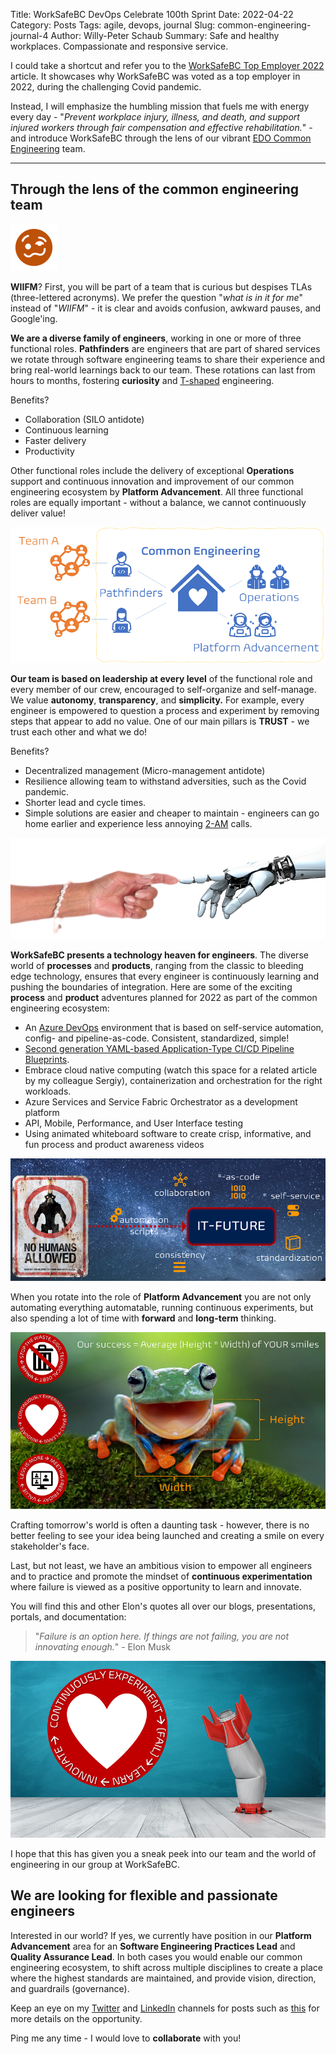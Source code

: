 Title: WorkSafeBC DevOps Celebrate 100th Sprint
Date: 2022-04-22
Category: Posts
Tags: agile, devops, journal
Slug: common-engineering-journal-4
Author: Willy-Peter Schaub
Summary: Safe and healthy workplaces. Compassionate and responsive service.

I could take a shortcut and refer you to the [WorkSafeBC Top Employer 2022](https://reviews.canadastop100.com/top-employer-worksafebc) article. It showcases why WorkSafeBC was voted as a top employer in 2022, during the challenging Covid pandemic.

Instead, I will emphasize the humbling mission that fuels me with energy every day - "_Prevent workplace injury, illness, and death, and support injured workers through fair compensation and effective rehabilitation._" - and introduce WorkSafeBC through the lens of our vibrant [EDO Common Engineering](/common-engineering-journal-2.html) team.

---

## Through the lens of the common engineering team

![Confused](../images/common-engineering-journal-4-3.png)

**WIIFM**? First, you will be part of a team that is curious but despises TLAs (three-lettered acronyms). We prefer the question "_what is in it for me_" instead of "_WIIFM_" - it is clear and avoids confusion, awkward pauses, and Google'ing.

**We are a diverse family of engineers**, working in one or more of three functional roles. **Pathfinders** are engineers that are part of shared services we rotate through software engineering teams to share their experience and bring real-world learnings back to our team. These rotations can last from hours to months, fostering **curiosity** and [T-shaped](https://medium.com/making-meetup/t-shaped-engineering-on-meetup-pro-1e0a38df7f5b) engineering. 

Benefits?

- Collaboration (SILO antidote)
- Continuous learning
- Faster delivery
- Productivity

Other functional roles include the delivery of exceptional **Operations** support and continuous innovation and improvement of our common engineering ecosystem by **Platform Advancement**. All three functional roles are equally important - 
without a balance, we cannot continuously deliver value!

![EDO Ce](../images/common-engineering-journal-4-0.png)

**Our team is based on leadership at every level** of the functional role and every member of our crew, encouraged to self-organize and self-manage. We value **autonomy**, **transparency**, and **simplicity.** For example, every engineer is empowered to question a process and experiment by removing steps that appear to add no value. One of our main pillars is **TRUST** - we trust each other and what we do!

Benefits?

- Decentralized management (Micro-management antidote)
- Resilience allowing team to withstand adversities, such as the Covid pandemic.
- Shorter lead and cycle times.
- Simple solutions are easier and cheaper to maintain - engineers can go home earlier and experience less annoying [2-AM](https://opensource.com/article/18/12/blueprint-team-devops-mindset) calls.

![Evolution](../images/common-engineering-journal-4-1.png)

**WorkSafeBC presents a technology heaven for engineers**. The diverse world of **processes** and **products**, ranging from the classic to bleeding edge technology, ensures that every engineer is continuously learning and pushing the boundaries of integration. Here are some of the exciting **process** and **product** adventures planned for 2022 as part of the common engineering ecosystem:

- An [Azure DevOps](https://azure.microsoft.com/en-ca/services/devops/) environment that is based on self-service automation, config- and pipeline-as-code. Consistent, standardized, simple!
- [Second generation YAML-based Application-Type CI/CD Pipeline Blueprints](./moving-hundreds-of-pipeline-snowflakes-part10.html).
- Embrace cloud native computing (watch this space for a related article by my colleague Sergiy), containerization and orchestration for the right workloads.
- Azure Services and Service Fabric Orchestrator as a development platform
- API, Mobile, Performance, and User Interface testing
- Using animated whiteboard software to create crisp, informative, and fun process and product awareness videos

![Bleeding Edge](../images/common-engineering-journal-4-2.png)

When you rotate into the role of **Platform Advancement** you are not only automating everything automatable, running continuous experiments, but also spending a lot of time with **forward** and **long-term** thinking. 

![Smile](../images/common-engineering-journal-4-5.png)

Crafting tomorrow's world is often a daunting task - however, there is no better feeling to see your idea being launched and creating a smile on every stakeholder's face. 

Last, but not least, we have an ambitious vision to empower all engineers and to practice and promote the mindset of **continuous experimentation** where failure is viewed as a positive opportunity to learn and innovate.

You will find this and other Elon's quotes all over our blogs, presentations, portals, and documentation:

> "_Failure is an option here. If things are not failing, you are not innovating enough._" - Elon Musk

![Failure](../images/common-engineering-journal-3-5.png)

I hope that this has given you a sneak peek into our team and the world of engineering in our group at WorkSafeBC.

## We are looking for flexible and passionate engineers

Interested in our world? If yes, we currently have position in our **Platform Advancement** area for an **Software Engineering Practices Lead** and **Quality Assurance Lead**. In both cases you would enable our common engineering ecosystem, to shift across multiple disciplines to create a place where the highest standards are maintained, and provide vision, direction, and guardrails (governance). 

Keep an eye on my [Twitter](https://twitter.com/wpschaub) and [LinkedIn](https://www.linkedin.com/in/wpschaub) channels for posts such as [this](https://www.linkedin.com/posts/wpschaub_azuredevops-devops-mindset-activity-6889783742718722048-xXaa) for more details on the opportunity. 

Ping me any time - I would love to **collaborate** with you!

